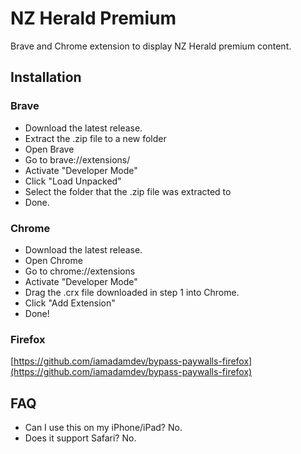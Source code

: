# NZ Herald Premium

Brave and Chrome extension to display NZ Herald premium content.

## Installation

### Brave

* Download the latest release.
* Extract the .zip file to a new folder
* Open Brave
* Go to brave://extensions/
* Activate "Developer Mode"
* Click "Load Unpacked"
* Select the folder that the .zip file was extracted to
* Done.

### Chrome

* Download the latest release.
* Open Chrome
* Go to chrome://extensions
* Activate "Developer Mode"
* Drag the .crx file downloaded in step 1 into Chrome.
* Click "Add Extension"
* Done!

### Firefox

[https://github.com/iamadamdev/bypass-paywalls-firefox](https://github.com/iamadamdev/bypass-paywalls-firefox)

## FAQ

* Can I use this on my iPhone/iPad? No.
* Does it support Safari? No.

